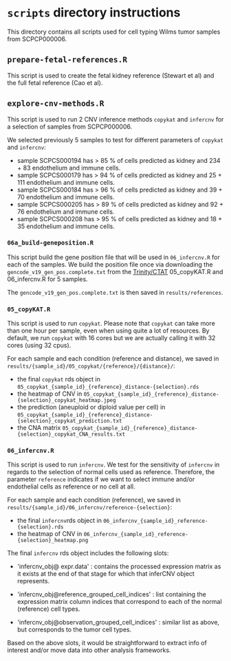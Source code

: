 # `scripts` directory instructions

This directory contains all scripts used for cell typing Wilms tumor samples from SCPCP000006.


## `prepare-fetal-references.R`

This script is used to create the fetal kidney reference (Stewart et al) and the full fetal reference (Cao et al).

## `explore-cnv-methods.R`

This script is used to run 2 CNV inference methods `copykat` and `infercnv` for a selection of samples from SCPCP000006.

We selected previously 5 samples to test for different parameters of `copykat` and `infercnv`:

- sample SCPCS000194 has > 85 % of cells predicted as kidney and 234 + 83 endothelium and immune cells.
- sample SCPCS000179 has > 94 % of cells predicted as kidney and 25 + 111 endothelium and immune cells.
- sample SCPCS000184 has > 96 % of cells predicted as kidney and 39 + 70 endothelium and immune cells.
- sample SCPCS000205 has > 89 % of cells predicted as kidney and 92 + 76 endothelium and immune cells.
- sample SCPCS000208 has > 95 % of cells predicted as kidney and 18 + 35 endothelium and immune cells.

### `06a_build-geneposition.R`

This script build the gene position file that will be used in `06_infercnv.R` for each of the samples.
We build the position file once via downloading the `gencode_v19_gen_pos.complete.txt` from the [Trinity/CTAT](https://data.broadinstitute.org/Trinity/CTAT/cnv/gencode_v19_gen_pos.complete.txt)
05_copyKAT.R and 06_infercnv.R for 5 samples.

The `gencode_v19_gen_pos.complete.txt` is then saved in `results/references`.

### `05_copyKAT.R`

This script is used to run `copykat`.
Please note that `copykat` can take more than one hour per sample, even when using quite a lot of resources.
By default, we run `copykat` with 16 cores but we are actually calling it with 32 cores (using 32 cpus).

For each sample and each condition (reference and distance), we saved in `results/{sample_id}/05_copykat/{reference}/{distance}/`:

- the final `copykat` rds object in `05_copykat_{sample_id}_{reference}_distance-{selection}.rds`
- the heatmap of CNV in `05_copykat_{sample_id}_{reference}_distance-{selection}_copykat_heatmap.jpeg`
- the prediction (aneuploid or diploid value per cell) in `05_copykat_{sample_id}_{reference}_distance-{selection}_copykat_prediction.txt`
- the CNA matrix `05_copykat_{sample_id}_{reference}_distance-{selection}_copykat_CNA_results.txt`

### `06_infercnv.R`

This script is used to run `infercnv`.
We test for the sensitivity of `infercnv` in regards to the selection of normal cells used as reference.
Therefore, the parameter `reference` indicates if we want to select immune and/or endothelial cells as reference or no cell at all.

For each sample and each condition (reference), we saved in `results/{sample_id}/06_infercnv/reference-{selection}`:
- the final `infercnv`rds object in `06_infercnv_{sample_id}_reference-{selection}.rds`
- the heatmap of CNV in `06_infercnv_{sample_id}_reference-{selection}_heatmap.png`

The final `infercnv` rds object includes the following slots:

- 'infercnv_obj@ expr.data' : contains the processed expression matrix as it exists at the end of that stage for which that inferCNV object represents.

- 'infercnv_obj@reference_grouped_cell_indices' : list containing the expression matrix column indices that correspond to each of the normal (reference) cell types.

- 'infercnv_obj@observation_grouped_cell_indices' : similar list as above, but corresponds to the tumor cell types.

Based on the above slots, it would be straightforward to extract info of interest and/or move data into other analysis frameworks.
